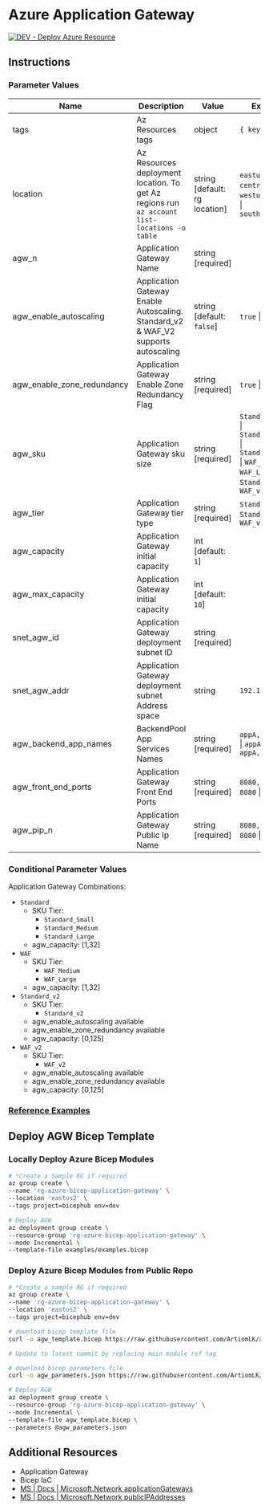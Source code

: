 # Azure Application Gateway

[![DEV - Deploy Azure Resource](https://github.com/ArtiomLK/azure-bicep-application-gateway/actions/workflows/dev.orchestrator.yml/badge.svg?branch=main&event=push)](https://github.com/ArtiomLK/azure-bicep-application-gateway/actions/workflows/dev.orchestrator.yml)

## Instructions

### Parameter Values

| Name                       | Description                                                                                  | Value                         | Examples                                                                                                              |
| -------------------------- | -------------------------------------------------------------------------------------------- | ----------------------------- | --------------------------------------------------------------------------------------------------------------------- |
| tags                       | Az Resources tags                                                                            | object                        | `{ key: value }`                                                                                                      |
| location                   | Az Resources deployment location. To get Az regions run `az account list-locations -o table` | string [default: rg location] | `eastus` \| `centralus` \| `westus` \| `westus2` \| `southcentralus`                                                  |
| agw_n                      | Application Gateway Name                                                                     | string [required]             |                                                                                                                       |
| agw_enable_autoscaling     | Application Gateway Enable Autoscaling. Standard_v2 & WAF_V2 supports autoscaling            | string [default: `false`]     | `true` \| `false`                                                                                                     |
| agw_enable_zone_redundancy | Application Gateway Enable Zone Redundancy Flag                                              | string [required]             | `true` \| `false`                                                                                                     |
| agw_sku                    | Application Gateway sku size                                                                 | string [required]             | `Standard_Small` \| `Standard_Medium` \| `Standard_Large` \| `WAF_Medium` \| `WAF_Large` \| `Standard_v2` \| `WAF_v2` |
| agw_tier                   | Application Gateway tier type                                                                | string [required]             | `Standard` \| `WAF` \| `Standard_v2` \| `WAF_v2`                                                                      |
| agw_capacity               | Application Gateway initial capacity                                                         | int [default: `1`]            |                                                                                                                       |
| agw_max_capacity           | Application Gateway initial capacity                                                         | int [default: `10`]           |                                                                                                                       |
| snet_agw_id                | Application Gateway deployment subnet ID                                                     | string  [required]            |                                                                                                                       |
| snet_agw_addr              | Application Gateway deployment subnet Address space                                          | string                        | `192.168.0.24`                                                                                                        |
| agw_backend_app_names      | BackendPool App Services Names                                                               | string  [required]            | `appA,appB,appC` \| `appA` \| `appA,appB`                                                                             |
| agw_front_end_ports        | Application Gateway Front End Ports                                                          | string  [required]            | `8080,80,8081` \| `8080` \| `8080,8081`                                                                               |
| agw_pip_n                  | Application Gateway Public Ip Name                                                           | string  [required]            | `8080,80,8081` \| `8080` \| `8080,8081`                                                                               |

### Conditional Parameter Values

Application Gateway Combinations:

- `Standard`
  - SKU Tier:
    - `Standard_Small`
    - `Standard_Medium`
    - `Standard_Large`
  - agw_capacity: [1,32]
- `WAF`
  - SKU Tier:
    - `WAF_Medium`
    - `WAF_Large`
  - agw_capacity: [1,32]
- `Standard_v2`
  - SKU Tier:
    - `Standard_v2`
  - agw_enable_autoscaling available
  - agw_enable_zone_redundancy available
  - agw_capacity: [0,125]
- `WAF_v2`
  - SKU Tier:
    - `WAF_v2`
  - agw_enable_autoscaling available
  - agw_enable_zone_redundancy available
  - agw_capacity: [0,125]

### [Reference Examples][1]

## Deploy AGW Bicep Template

### Locally Deploy Azure Bicep Modules

```bash
# *Create a Sample RG if required
az group create \
--name 'rg-azure-bicep-application-gateway' \
--location 'eastus2' \
--tags project=bicephub env=dev

# Deploy AGW
az deployment group create \
--resource-group 'rg-azure-bicep-application-gateway' \
--mode Incremental \
--template-file examples/examples.bicep
```

### Deploy Azure Bicep Modules from Public Repo

```bash
# *Create a sample RG if required
az group create \
--name 'rg-azure-bicep-application-gateway' \
--location 'eastus2' \
--tags project=bicephub env=dev

# download bicep template file
curl -o agw_template.bicep https://raw.githubusercontent.com/ArtiomLK/azure-reliability-architecture/main/agw_template.bicep

# Update to latest commit by replacing main module ref tag

# download bicep parameters file
curl -o agw_parameters.json https://raw.githubusercontent.com/ArtiomLK/azure-reliability-architecture/main/agw_parameters.bicep

# Deploy AGW
az deployment group create \
--resource-group 'rg-azure-bicep-application-gateway' \
--mode Incremental \
--template-file agw_template.bicep \
--parameters @agw_parameters.json
```

## Additional Resources

- Application Gateway
- Bicep IaC
- [MS | Docs | Microsoft.Network applicationGateways][2]
- [MS | Docs | Microsoft.Network publicIPAddresses][3]

[1]: ./examples/examples.bicep
[2]: https://learn.microsoft.com/en-us/azure/templates/microsoft.network/publicipaddresses
[3]: https://learn.microsoft.com/en-us/azure/templates/microsoft.network/applicationgateways
